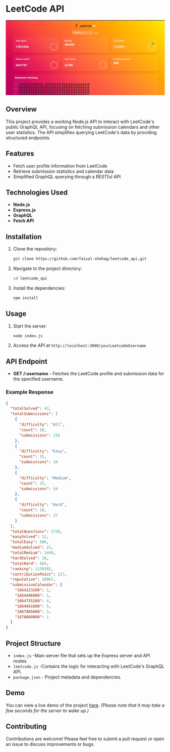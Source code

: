 # LeetCode API
![alt text](https://github.com/faisal-shohag/leetcode_api/blob/master/public/Screenshot%202024-10-28%20235216.png?raw=true)
## Overview

This project provides a working Node.js API to interact with LeetCode's public GraphQL API, focusing on fetching submission calendars and other user statistics. The API simplifies querying LeetCode's data by providing structured endpoints.

## Features

- Fetch user profile information from LeetCode
- Retrieve submission statistics and calendar data
- Simplified GraphQL querying through a RESTful API

## Technologies Used

- **Node.js**
- **Express.js**
- **GraphQL**
- **Fetch API**

## Installation

1. Clone the repository:
    ```bash
    git clone https://github.com/faisal-shohag/leetcode_api.git
    ```
2. Navigate to the project directory:
    ```bash
    cd leetcode_api
    ```
3. Install the dependencies:
    ```bash
    npm install
    ```

## Usage

1. Start the server:
    ```bash
    node index.js
    ```
2. Access the API at `http://localhost:3000/yourLeetcodeUsername`

## API Endpoint

- **GET /:username** - Fetches the LeetCode profile and submission data for the specified username.

### Example Response

```json
{
  "totalSolved": 43,
  "totalSubmissions": [
    {
      "difficulty": "All",
      "count": 58,
      "submissions": 116
    },
    {
      "difficulty": "Easy",
      "count": 15,
      "submissions": 34
    },
    {
      "difficulty": "Medium",
      "count": 33,
      "submissions": 54
    },
    {
      "difficulty": "Hard",
      "count": 10,
      "submissions": 27
    }
  ],
  "totalQuestions": 2738,
  "easySolved": 12,
  "totalEasy": 686,
  "mediumSolved": 21,
  "totalMedium": 1449,
  "hardSolved": 10,
  "totalHard": 603,
  "ranking": 1139392,
  "contributionPoint": 217,
  "reputation": 28067,
  "submissionCalendar": {
    "1664323200": 1,
    "1664496000": 1,
    "1664755200": 4,
    "1664841600": 5,
    "1667865600": 3,
    "1678060800": 1
  }
}
```
## Project Structure
- `index.js` -Main server file that sets up the Express server and API routes.
- `leetcode.js` -Contains the logic for interacting with LeetCode's GraphQL API.
- `package.json` - Project metadata and dependencies.

## Demo

You can view a live demo of the project [here](https://leetcode-api-faisalshohag.vercel.app/). *(Please note that it may take a few seconds for the server to wake up.)*

## Contributing

Contributions are welcome! Please feel free to submit a pull request or open an issue to discuss improvements or bugs.

